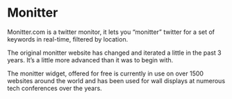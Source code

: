 # Monitter

Monitter.com is a twitter monitor, it lets you “monitter” twitter for a set of keywords in real-time, filtered by location.

The original monitter website has changed and iterated a little in the past 3 years. It’s a little more advanced than it was to begin with.

The monitter widget, offered for free is currently in use on over 1500 websites around the world and has been used for wall displays at numerous tech conferences over the years.
